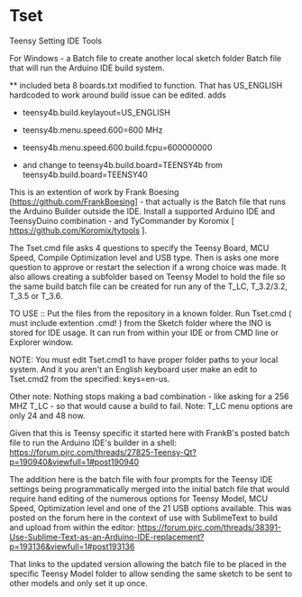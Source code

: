 # Tset
Teensy Setting IDE Tools

For Windows - a Batch file to create another local sketch folder Batch file that will run the Arduino IDE build system.

** included beta 8 boards.txt modified to function. That has US_ENGLISH hardcoded to work around build issue can be edited.
adds
* teensy4b.build.keylayout=US_ENGLISH

* teensy4b.menu.speed.600=600 MHz
* teensy4b.menu.speed.600.build.fcpu=600000000
* and change to teensy4b.build.board=TEENSY4b from teensy4b.build.board=TEENSY40

This is an extention of work by Frank Boesing [https://github.com/FrankBoesing]  - that actually is the Batch file that runs the Arduino Builder outside the IDE. Install a supported Arduino IDE and TeensyDuino combination - and TyCommander by Koromix [ https://github.com/Koromix/tytools ].

The Tset.cmd file asks 4 questions to specify the Teensy Board, MCU Speed, Compile Optimization level and USB type. Then is asks one more question to approve or restart the selection if a wrong choice was made.  It also allows creating a subfolder based on Teensy Model to hold the file so the same build batch file can be created for run any of the T_LC, T_3.2/3.2, T_3.5 or T_3.6.

TO USE :: Put the files from the repository in a known folder.
Run Tset.cmd ( must include extention .cmd! ) from the Sketch folder where the INO is stored for IDE usage.  It can run from within your IDE or from CMD line or Explorer window.

NOTE: You must edit Tset.cmd1 to have proper folder paths to your local system. And it you aren't an English keyboard user make an edit to Tset.cmd2 from the specified: keys=en-us.

Other note: Nothing stops making a bad combination - like asking for a 256 MHZ T_LC - so that would cause a build to fail. Note: T_LC menu options are only 24 and 48 now.

Given that this is Teensy specific it started here with FrankB's posted batch file to run the Arduino IDE's builder in a shell: https://forum.pjrc.com/threads/27825-Teensy-Qt?p=190940&viewfull=1#post190940

The addition here is the batch file with four prompts for the Teensy IDE settings being programmatically merged into the initial batch file that would require hand editing of the numerous options for Teensy Model, MCU Speed, Optimization level and one of the 21 USB options available.  This was posted on the forum here in the context of use with SublimeText to build and upload from within the editor: https://forum.pjrc.com/threads/38391-Use-Sublime-Text-as-an-Arduino-IDE-replacement?p=193136&viewfull=1#post193136

That links to the updated version allowing the batch file to be placed in the specific Teensy Model folder to allow sending the same sketch to be sent to other models and only set it up once.
